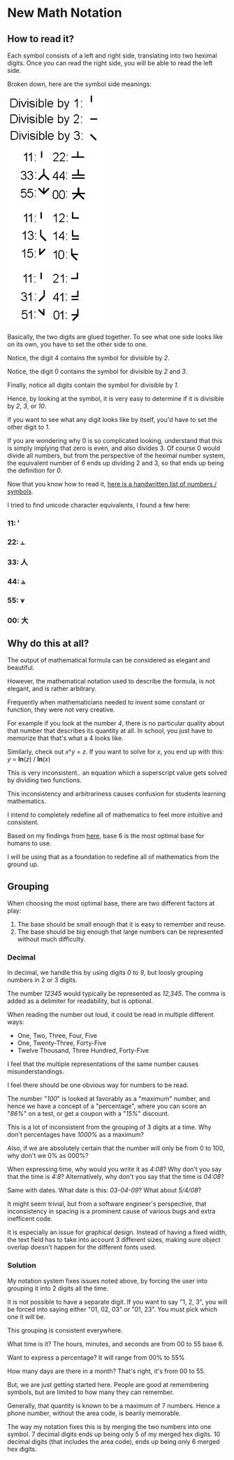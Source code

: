 # New Math Notation

## How to read it?

Each symbol consists of a left and right side, translating into two heximal digits. Once you can read the right side, you will be able to read the left side.

Broken down, here are the symbol side meanings:

![Heximal Breakdown](heximal-breakdown.png)

Basically, the two digits are glued together. To see what one side looks like on its own, you have to set the other side to one.

Notice, the digit 4 contains the symbol for divisible by *2*.

Notice, the digit 0 contains the symbol for divisible by *2* and *3*.

Finally, notice all digits contain the symbol for divisible by *1*.

Hence, by looking at the symbol, it is very easy to determine if it is divisible by *2*, *3*, or *10*.

If you want to see what any digit looks like by itself, you'd have to set the other digit to *1*.

If you are wondering why 0 is so complicated looking, understand that this is simply implying that zero is even, and also divides 3. Of course 0 would divide all numbers, but from the perspective of the heximal number system, the equivalent number of *6* ends up dividing 2 and 3, so that ends up being the definition for *0*.

Now that you know how to read it, [here is a handwritten list of numbers / symbols](heximal.jpg).

I tried to find unicode character equivalents, I found a few here:

### 11: ˡ
### 22: ⫠
### 33: 人
### 44: ⫨
### 55: ⩛
### 00: 大

## Why do this at all?

The output of mathematical formula can be considered as elegant and beautiful.

However, the mathematical notation used to describe the formula, is not elegant, and is rather arbitrary.

Frequently when mathematicians needed to invent some constant or function, they were not very creative.

For example if you look at the number *4*, there is no particular quality about that number that describes its quantity at all. In school, you just have to memorize that that's what a 4 looks like.

Similarly, check out *x*^*y* = *z*. If you want to solve for *x*, you end up with this: *y* = **ln**(*z*) / **ln**(*x*)

This is very inconsistent.. an equation which a superscript value gets solved by dividing two functions.

This inconsistency and arbitrariness causes confusion for students learning mathematics.

I intend to completely redefine all of mathematics to feel more intuitive and consistent.

Based on my findings from [here](https://github.com/veniamin-ilmer/better-standards/tree/master/base-6), base 6 is the most optimal base for humans to use.

I will be using that as a foundation to redefine all of mathematics from the ground up.

## Grouping

When choosing the most optimal base, there are two different factors at play:

1. The base should be small enough that it is easy to remember and reuse.
2. The base should be big enough that large numbers can be represented without much difficulty.

### Decimal

In decimal, we handle this by using digits *0* to *9*, but loosly grouping numbers in 2 or 3 digits.

The number *12345* would typically be represented as *12,345*. The comma is added as a delimiter for readability, but is optional.

When reading the number out loud, it could be read in multiple different ways:

* One, Two, Three, Four, Five
* One, Twenty-Three, Forty-Five
* Twelve Thousand, Three Hundred, Forty-Five

I feel that the multiple representations of the same number causes misunderstandings.

I feel there should be one obvious way for numbers to be read.

The number "*100*" is looked at favorably as a "maximum" number, and hence we have a concept of a "percentage", where you can score an "*86%*" on a test, or get a coupon with a "*15%*" discount.

This is a lot of inconsistent from the grouping of 3 digits at a time. Why don't percentages have *1000%* as a maximum?

Also, if we are absolutely certain that the number will only be from 0 to 100, why don't we 0% as 000%? 

When expressing time, why would you write it as *4:08*? Why don't you say that the time is *4:8*? Alternatively, why don't you say that the time is *04:08*?

Same with dates. What date is this: *03-04-09*? What about *5/4/08*?

It might seem trivial, but from a software engineer's perspective, that inconsistency in spacing is a prominent cause of various bugs and extra inefficent code.

It is especially an issue for graphical design. Instead of having a fixed width, the text field has to take into account 3 different sizes, making sure object overlap doesn't happen for the different fonts used.

### Solution

My notation system fixes issues noted above, by forcing the user into grouping it into 2 digits all the time.

It is not possible to have a separate digit. If you want to say "1, 2, 3", you will be forced into saying either "01, 02, 03" or "01, 23". You must pick which one it will be.

This grouping is consistent everywhere.

What time is it? The hours, minutes, and seconds are from 00 to 55 base 6.

Want to express a percentage? It will range from 00% to 55%

How many days are there in a month? That's right, it's from 00 to 55.

But, we are just getting started here. People are good at remembering symbols, but are limited to how many they can remember.

Generally, that quantity is known to be a maximum of 7 numbers. Hence a phone number, without the area code, is bearily memorable.

The way my notation fixes this is by merging the two numbers into one symbol. 7 decimal digits ends up being only 5 of my merged hex digits. 10 decimal digits (that includes the area code), ends up being only 6 merged hex digits.
